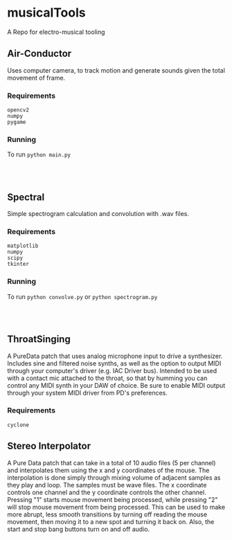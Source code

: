 # musicalTools
A Repo for electro-musical tooling

## Air-Conductor
Uses computer camera, to track motion and generate sounds given the total movement of frame. <br>
### Requirements
````opencv2```` <br>
````numpy```` <br>
````pygame```` <br>
### Running
To run ````python main.py````

<br>
<br>

## Spectral
Simple spectrogram calculation and convolution with .wav files. <br>
### Requirements
````matplotlib```` <br>
````numpy```` <br>
````scipy```` <br>
````tkinter```` <br>
### Running
To run ````python convolve.py```` or ````python spectrogram.py````

<br>
<br>

## ThroatSinging
A PureData patch that uses analog microphone input to drive a synthesizer. Includes sine and filtered noise synths, as well as the option to output MIDI through your computer's driver (e.g. IAC Driver bus). Intended to be used with a contact mic attached to the throat, so that by humming you can control any MIDI synth in your DAW of choice. Be sure to enable MIDI output through your system MIDI driver from PD's preferences.<br>

### Requirements
````cyclone```` <br>

## Stereo Interpolator
A Pure Data patch that can take in a total of 10 audio files (5 per channel) and interpolates them using the x and y coordinates of the mouse. The interpolation is done simply through mixing volume of adjacent samples as they play and loop. The samples must be wave files. The x coordinate controls one channel and the y coordinate controls the other channel. Pressing "1" starts mouse movement being processed, while pressing "2" will stop mouse movement from being processed. This can be used to make more abrupt, less smooth transitions by turning off reading the mouse movement, then moving it to a new spot and turning it back on. Also, the start and stop bang buttons turn on and off audio.
